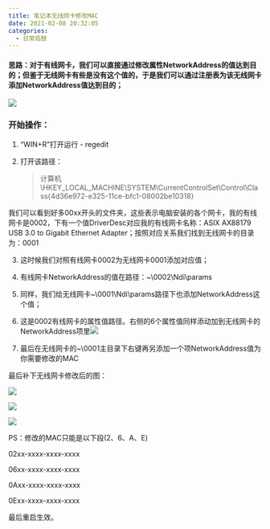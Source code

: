 ```yaml
---
title: 笔记本无线网卡修改MAC
date: 2021-02-08 20:32:05
categories: 
  - 日常捣鼓
---
```


#### 思路：对于有线网卡，我们可以直接通过修改属性NetworkAddress的值达到目的；但鉴于无线网卡有些是没有这个值的，于是我们可以通过注册表为该无线网卡添加NetworkAddress值达到目的；

![](/images/笔记本无线网卡修改MAC1.png)

### 开始操作：

1. “WIN+R”打开运行 - regedit

2. 打开该路径：

   > 计算机\HKEY_LOCAL_MACHINE\SYSTEM\CurrentControlSet\Control\Class\{4d36e972-e325-11ce-bfc1-08002be10318}

<!-- more -->

   我们可以看到好多00xx开头的文件夹，这些表示电脑安装的各个网卡，我的有线网卡是0002，下有一个值DriverDesc对应我的有线网卡名称：ASIX AX88179 USB 3.0 to Gigabit Ethernet Adapter；按照对应关系我们找到无线网卡的目录为：0001

3. 这时候我们对照有线网卡0002为无线网卡0001添加对应值；

4. 有线网卡NetworkAddress的值在路径：~\0002\Ndi\params

5. 同样，我们给无线网卡~\0001\Ndi\params路径下也添加NetworkAddress这个值；

6. 这是0002有线网卡的属性值路径。右侧的6个属性值同样添动加到无线网卡的NetworkAddress项里![](/images/笔记本无线网卡修改MAC2.png)

7. 最后在无线网卡的~\0001主目录下右键再另添加一个项NetworkAddress值为你需要修改的MAC



最后补下无线网卡修改后的图：

![](/images/笔记本无线网卡修改MAC3.png)

![](/images/笔记本无线网卡修改MAC4.png)

![](/images/笔记本无线网卡修改MAC5.png)

PS：修改的MAC只能是以下段(2、6、A、E)

02xx-xxxx-xxxx-xxxx

06xx-xxxx-xxxx-xxxx

0Axx-xxxx-xxxx-xxxx

0Exx-xxxx-xxxx-xxxx

最后重启生效。